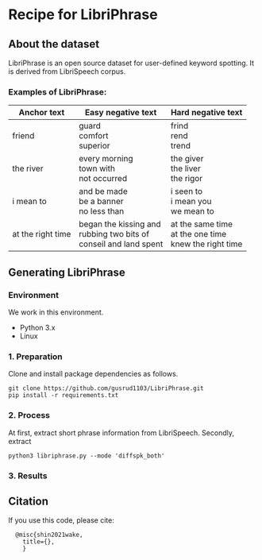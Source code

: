 # Recipe for LibriPhrase
## About the dataset
LibriPhrase is an open source dataset for user-defined keyword spotting.
It is derived from LibriSpeech corpus.
### Examples of LibriPhrase:
|Anchor text|Easy negative text|Hard negative text|
|----|----|----|
|friend|guard<br/>comfort<br/>superior|frind<br/>rend<br/>trend|
|the river|every morning<br/>town with<br/>not occurred|the giver<br/>the liver<br/>the rigor|
|i mean to|and be made<br/>be a banner<br/>no less than|i seen to<br/>i mean you<br/>we mean to|
|at the right time|began the kissing and<br/>rubbing two bits of<br/>conseil and land spent|at the same time<br/>at the one time<br/>knew the right time|
## Generating LibriPhrase
### Environment
We work in this environment.
* Python 3.x
* Linux

### 1. Preparation
Clone and install package dependencies as follows.
```
git clone https://github.com/gusrud1103/LibriPhrase.git
pip install -r requirements.txt
```
### 2. Process
At first, extract short phrase information from LibriSpeech.
Secondly, extract
```
python3 libriphrase.py --mode 'diffspk_both'
```

### 3. Results

## Citation
If you use this code, please cite:
```
  @misc{shin2021wake,
    title={},
    }
```
